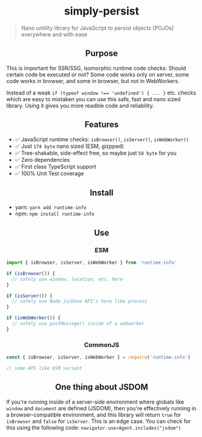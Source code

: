 <h1 align="center">simply-persist</h1>

> Nano untility library for JavaScript to persist objects (POJOs) everywhere and with ease

<h2 align="center">Purpose</h2>

This is important for SSR/SSG, isomorphic runtime code checks: Should certain code be executed or not?
Some code works only on server, some code works in browser, and some in browser, but not in WebWorkers.

Instead of a weak `if (typeof window !== 'undefined') { ... }` etc. checks which are easy to mistaken
you can use this safe, fast and nano sized library. Using it gives you more readble code and reliability.

<h2 align="center">Features</h2>

- ✅ JavaScript runtime checks: `isBrowser()`, `isServer()`, `isWebWorker()`
- ✅ Just `174 byte` nano sized (ESM, gizpped)
- ✅ Tree-shakable, side-effect free, so maybe just `58 byte` for you
- ✅ Zero dependencies
- ✅ First class TypeScript support
- ✅ 100% Unit Test coverage

<h2 align="center">Install</h2>

- yarn: `yarn add runtime-info`
- npm: `npm install runtime-info`

<h2 align="center">Use</h2>

<h3 align="center">ESM</h2>

```ts
import { isBrowser, isServer, isWebWorker } from 'runtime-info'

if (isBrowser()) {
  // safely use window, location, etc. here
}

if (isServer()) {
  // safely use Node.js/Deno API's here like process
}

if (isWebWorker()) {
  // safely use postMessage() inside of a webworker
}
```

<h3 align="center">CommonJS</h2>

```ts
const { isBrowser, isServer, isWebWorker } = require('runtime-info')

// same API like ESM variant
```

<h2 align="center">One thing about JSDOM</h2>

If you're running inside of a server-side environment where globals like `window` and `document`
are defined (JSDOM), then you're effectively running in a browser-compatible environment, and
this library will return `true` for `isBrowser` and `false` for `isServer`. This is an edge case.
You can check for this using the following code: `navigator.userAgent.includes("jsdom")`
